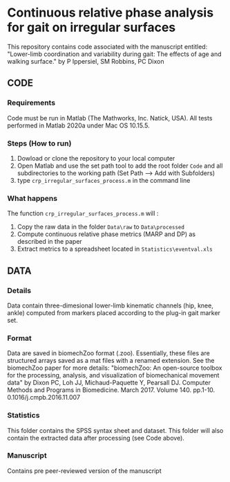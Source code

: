 # Continuous relative phase analysis for gait on irregular surfaces
This repository contains code associated with the manuscript entitled:
"Lower-limb coordination and variability during gait: The effects of age and walking surface." 
by P Ippersiel, SM Robbins, PC Dixon


## CODE

### Requirements
Code must be run in Matlab (The Mathworks, Inc. Natick, USA). 
All tests performed in Matlab 2020a under Mac OS 10.15.5.


### Steps (How to run)
1. Dowload or clone the repository to your local computer
2. Open Matlab and use the set path tool to add the root folder ``Code`` 
and all subdirectories to the working path (Set Path --> Add with Subfolders)
3. type ``crp_irregular_surfaces_process.m`` in the command line

### What happens
The function ``crp_irregular_surfaces_process.m`` will :
1. Copy the raw data in the folder ``Data\raw`` to ``Data\processed``
2. Compute continuous relative phase metrics (MARP and DP) as described in the paper
3. Extract metrics to a spreadsheet located in ``Statistics\eventval.xls``

## DATA

### Details
Data contain three-dimesional lower-limb kinematic channels (hip, knee, ankle) computed from markers placed according to the plug-in gait marker set. 

### Format
Data are saved in biomechZoo format (.zoo). Essentially, these files are structured arrays saved as a mat files with a renamed extension. See the biomechZoo paper for more details: "biomechZoo: An open-source toolbox for the processing, analysis, and visualization of biomechanical movement data" by Dixon PC, Loh JJ, Michaud-Paquette Y, Pearsall DJ. Computer Methods and Programs in Biomedicine. March 2017. Volume 140. pp.1-10. 
0.1016/j.cmpb.2016.11.007 

### Statistics
This folder contains the SPSS syntax sheet and dataset. This folder will also contain the extracted data after processing (see Code above). 

### Manuscript
Contains pre peer-reviewed version of the manuscript
